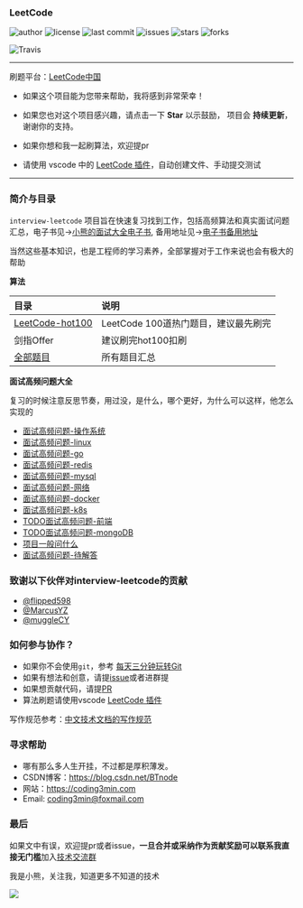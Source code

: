 ### LeetCode

![author](https://img.shields.io/badge/author-minibear2333-blueviolet.svg)
![license](https://img.shields.io/github/license/minibear2333/interview-leetcode.svg)
![last commit](https://img.shields.io/github/last-commit/minibear2333/interview-leetcode.svg)
![issues](https://img.shields.io/github/issues/minibear2333/interview-leetcode.svg)
![stars](https://img.shields.io/github/stars/minibear2333/interview-leetcode.svg)
![forks](https://img.shields.io/github/forks/minibear2333/interview-leetcode.svg)

![Travis](https://img.shields.io/badge/language-Golang-orange.svg)
<!-- 
[![Travis](https://img.shields.io/badge/language-C++-green.svg)]()
[![Travis](https://img.shields.io/badge/language-JavaScript-yellow.svg)]()
[![Travis](https://img.shields.io/badge/language-Python-red.svg)]()
[![Travis](https://img.shields.io/badge/language-Java-blue.svg)]() -->


-------


刷题平台：[LeetCode中国](https://leetcode-cn.com/problemset/all/)

* 如果这个项目能为您带来帮助，我将感到非常荣幸！

* 如果您也对这个项目感兴趣，请点击一下  **Star** 以示鼓励， 项目会 **持续更新**，谢谢你的支持。

* 如果你想和我一起刷算法，欢迎提pr

* 请使用 vscode 中的 [LeetCode 插件](leetcode-vscode.md)，自动创建文件、手动提交测试

-------

### 简介与目录

`interview-leetcode` 项目旨在快速复习找到工作，包括高频算法和真实面试问题汇总，电子书见->[小熊的面试大全电子书](https://leetcode.coding3min.com), 备用地址见->[电子书备用地址](https://minibear2333.gitbook.io/interview-leetcode/)

当然这些基本知识，也是工程师的学习素养，全部掌握对于工作来说也会有极大的帮助

**算法**

|目录 |说明|
|:-----|:-----|
|[LeetCode-hot100](./LeetCode/hot100/README.md)|LeetCode 100道热门题目，建议最先刷完|
|剑指Offer|建议刷完hot100扣刷|
|[全部题目](./LeetCode/all)|所有题目汇总|

**面试高频问题大全**

复习的时候注意反思节奏，用过没，是什么，哪个更好，为什么可以这样，他怎么实现的

* [面试高频问题-操作系统](interview/操作系统.md)
* [面试高频问题-linux](interview/linux.md)
* [面试高频问题-go](interview/go.md)
* [面试高频问题-redis](interview/redis.md)
* [面试高频问题-mysql](interview/mysql.md)
* [面试高频问题-网络](interview/网络.md)
* [面试高频问题-docker](interview/docker.md)
* [面试高频问题-k8s](interview/k8s.md)
* [TODO面试高频问题-前端](interview/前端.md)
* [TODO面试高频问题-mongoDB](interview/mongoDB.md)
* [项目一般问什么](项目问什么.md)
* [面试高频问题-待解答](interview/todo.md)

### 致谢以下伙伴对interview-leetcode的贡献

* [@flipped598](https://github.com/flipped598)
* [@MarcusYZ](https://github.com/MarcusYZ)
* [@muggleCY](https://github.com/muggleCY)

### 如何参与协作？

- 如果你不会使用`git`，参考 [每天三分钟玩转Git](https://mp.weixin.qq.com/s/ReD6suGmPvEmd5wKdylR2w)
- 如果有想法和创意，请提[issue](https://github.com/coding3min/LeetCode/issues)或者进群提
- 如果想贡献代码，请提[PR](https://github.com/coding3min/LeetCode/pulls)
- 算法刷题请使用vscode [LeetCode 插件](leetcode-vscode.md)

写作规范参考：[中文技术文档的写作规范](https://github.com/ruanyf/document-style-guide)

### 寻求帮助

* 哪有那么多人生开挂，不过都是厚积薄发。
* CSDN博客：https://blog.csdn.net/BTnode
* 网站：https://coding3min.com
* Email: [coding3min@foxmail.com](mailto:coding3min@foxmail.com)

### 最后

如果文中有误，欢迎提pr或者issue，**一旦合并或采纳作为贡献奖励可以联系我直接无门槛**加入[技术交流群](https://mp.weixin.qq.com/s/ErQFjJbIsMVGjIRWbQCD1Q)

我是小熊，关注我，知道更多不知道的技术

![](https://coding3min.oss-accelerate.aliyuncs.com/2021/03/11/gQDiQ51116.jpg)